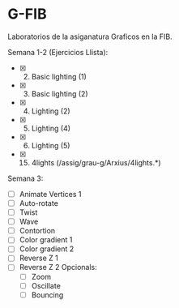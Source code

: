 # G-FIB
Laboratorios de la asiganatura Graficos en la FIB.

Semana 1-2 (Ejercicios Llista):
  * [x] 2. Basic lighting (1)
  * [x] 3. Basic lighting (2)
  * [x] 4. Lighting (2)
  * [x] 5. Lighting (4)
  * [x] 6. Lighting (5)
  * [x] 15. 4lights (/assig/grau-g/Arxius/4lights.*)


Semana 3:
  * [ ] Animate Vertices 1 
  * [ ] Auto-rotate
  * [ ] Twist
  * [ ] Wave
  * [ ] Contortion
  * [ ] Color gradient 1
  * [ ] Color gradient 2
  * [ ] Reverse Z 1
  * [ ] Reverse Z 2
  Opcionals:
      * [ ] Zoom
      * [ ] Oscillate
      * [ ]   Bouncing